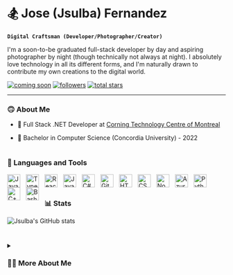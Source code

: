 # :snowboarder: Jose (Jsulba) Fernandez

**`Digital Craftsman (Developer/Photographer/Creator)`**

I'm a soon-to-be graduated full-stack developer by day and aspiring photographer by night (though technically not always at night). I absolutely love technology in all its different forms, and I'm naturally drawn to contribute my own creations to the digital world. 

   <p align="left">
      <a href="#">
         <img alt="coming soon" title="Check out my photos (coming soon)" src="https://custom-icon-badges.demolab.com/static/v1?label=Photos&labelColor=9cf&message=View&color=71b7fc&style=for-the-badge&logo=device-camera&logoColor=black"/></a>  
      <a href="https://github.com/jsulba?tab=followers">
         <img alt="followers" title="Follow me on Github" src="https://custom-icon-badges.demolab.com/github/followers/jsulba?color=dbadcd&labelColor=dec4d6&style=for-the-badge&logo=person-add&label=Follow&logoColor=black"/></a>
      <a href="https://github.com/jsulba?tab=repositories">
         <img alt="total stars" title="Total stars on GitHub" src="https://custom-icon-badges.demolab.com/github/stars/jsulba?color=218B82&style=for-the-badge&labelColor=3e9b93&logo=star"/></a>
   </p>

---

### :upside_down_face: About Me

- 💼 Full Stack .NET Developer at [Corning Technology Centre of Montreal](https://www.corning.com/worldwide/en/about-us/news-events/news-releases/2019/03/corning-celebrates-opening-of-software-innovation-center-in-montreal.html)

- :scroll: Bachelor in Computer Science (Concordia University) - 2022 

#

### 🧰 Languages and Tools

<img align="left" alt="JavaScript" width="30px" style="padding-right:10px;" src="https://cdn.jsdelivr.net/gh/devicons/devicon/icons/javascript/javascript-plain.svg" />
<img align="left" alt="TypeScript" width="30px" style="padding-right:10px;" src="https://cdn.jsdelivr.net/gh/devicons/devicon/icons/typescript/typescript-plain.svg" />
<img align="left" alt="React" width="30px" style="padding-right:10px;" src="https://cdn.jsdelivr.net/gh/devicons/devicon/icons/react/react-original.svg" />
<img align="left" alt="Java" width="30px" style="padding-right:10px;" src="https://cdn.jsdelivr.net/gh/devicons/devicon/icons/java/java-original.svg"/>
<img align="left" alt="C#" width="30px" style="padding-right:10px;" src="https://cdn.jsdelivr.net/gh/devicons/devicon/icons/csharp/csharp-plain.svg" />
<img align="left" alt="Git" width="30px" style="padding-right:10px;" src="https://cdn.jsdelivr.net/gh/devicons/devicon/icons/git/git-original.svg" />
<img align="left" alt="HTML" width="30px" style="padding-right:10px;" src="https://cdn.jsdelivr.net/gh/devicons/devicon/icons/html5/html5-plain.svg" />
<img align="left" alt="CSS" width="30px" style="padding-right:10px;" src="https://cdn.jsdelivr.net/gh/devicons/devicon/icons/css3/css3-plain.svg" />
<img align="left" alt="NodeJS" width="30px" style="padding-right:10px;" src="https://cdn.jsdelivr.net/gh/devicons/devicon/icons/nodejs/nodejs-original.svg" />
<img align="left" alt="Azure" width="30px" style="padding-right:10px;" src="https://cdn.jsdelivr.net/gh/devicons/devicon/icons/azure/azure-original.svg" />
<img align="left" alt="Python" width="30px" style="padding-right:10px;" src="https://cdn.jsdelivr.net/gh/devicons/devicon/icons/python/python-plain.svg" />
<img align="left" alt="C++" width="30px" style="padding-right:10px;" src="https://cdn.jsdelivr.net/gh/devicons/devicon/icons/cplusplus/cplusplus-plain.svg" />
<img align="left" alt="Bash" width="30px" style="padding-right:10px;" src="https://cdn.jsdelivr.net/gh/devicons/devicon/icons/bash/bash-original.svg" />
<br />

#

### 📊 Stats

![Jsulba's GitHub stats](https://github-readme-stats.vercel.app/api?username=jsulba&show_icons=true&theme=vue-dark)

<!-- ![GitHub Streak](https://streak-stats.demolab.com?user=ForrestKnight&theme=gruvbox&border_radius=4.5) -->

#

<details>
 <summary><h3>👨‍💻 More About Me</h3></summary>
   Before college, I had no idea what programming even was! I went into computer science to avoid chemistry despite it being one of my best subjects, and next I knew, I was in love with solving problems and seeing my creations come to life through code. It all started with Java and your typical CS theory. My desire to learn pushed me to bring together the small community of students around me, and eventually I created my own club in college: Vanier Coding Club. I suppose I've always had a natural inclination to lead, which later manifested in university where I became President of the Software Engineering and Computer Science Society (SCS) in my last year at Concordia. These efforts helped me land internships along the way that got me into web development. Now, I'm learning everyday and improving my skills as a full stack developer for CTCM.
   <br/><br/>
   In the future, I aim to improve my skills on the job and move into a leading position overtime - naturally! However, I also want to start getting more involved in the digital community through personal projects, and through my videos, photos... my art. So, look out for my upcoming photography website that I want to build from scratch, and more to come eventually!
